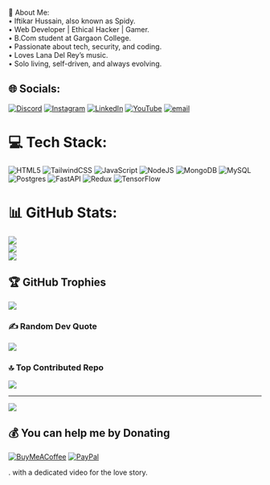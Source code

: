 
💫 About Me:
<br>	•	Iftikar Hussain, also known as Spidy.<br>	•	Web Developer | Ethical Hacker | Gamer.<br>	•	B.Com student at Gargaon College.<br>	•	Passionate about tech, security, and coding.<br>	•	Loves Lana Del Rey’s music.<br>	•	Solo living, self-driven, and always evolving.<br>


## 🌐 Socials:
[![Discord](https://img.shields.io/badge/Discord-%237289DA.svg?logo=discord&logoColor=white)](https://discord.gg/https://discord.gg/g4q6PTEV) [![Instagram](https://img.shields.io/badge/Instagram-%23E4405F.svg?logo=Instagram&logoColor=white)](https://instagram.com/https://www.instagram.com/iftikhar.hssn?igsh=dGZlMXgxdXJma28x&utm_source=qr) [![LinkedIn](https://img.shields.io/badge/LinkedIn-%230077B5.svg?logo=linkedin&logoColor=white)](https://linkedin.com/in/spidyking7576@gmail.com) [![YouTube](https://img.shields.io/badge/YouTube-%23FF0000.svg?logo=YouTube&logoColor=white)](https://youtube.com/@Spidygg) [![email](https://img.shields.io/badge/Email-D14836?logo=gmail&logoColor=white)](mailto:spidyking7576@gmail.com) 

# 💻 Tech Stack:
![HTML5](https://img.shields.io/badge/html5-%23E34F26.svg?style=for-the-badge&logo=html5&logoColor=white) ![TailwindCSS](https://img.shields.io/badge/tailwindcss-%2338B2AC.svg?style=for-the-badge&logo=tailwind-css&logoColor=white) ![JavaScript](https://img.shields.io/badge/javascript-%23323330.svg?style=for-the-badge&logo=javascript&logoColor=%23F7DF1E) ![NodeJS](https://img.shields.io/badge/node.js-6DA55F?style=for-the-badge&logo=node.js&logoColor=white) ![MongoDB](https://img.shields.io/badge/MongoDB-%234ea94b.svg?style=for-the-badge&logo=mongodb&logoColor=white) ![MySQL](https://img.shields.io/badge/mysql-4479A1.svg?style=for-the-badge&logo=mysql&logoColor=white) ![Postgres](https://img.shields.io/badge/postgres-%23316192.svg?style=for-the-badge&logo=postgresql&logoColor=white) ![FastAPI](https://img.shields.io/badge/FastAPI-005571?style=for-the-badge&logo=fastapi) ![Redux](https://img.shields.io/badge/redux-%23593d88.svg?style=for-the-badge&logo=redux&logoColor=white) ![TensorFlow](https://img.shields.io/badge/TensorFlow-%23FF6F00.svg?style=for-the-badge&logo=TensorFlow&logoColor=white)
# 📊 GitHub Stats:
![](https://github-readme-stats.vercel.app/api?username=Spidycoder-AS&theme=dark&hide_border=false&include_all_commits=true&count_private=false)<br/>
![](https://github-readme-streak-stats.herokuapp.com/?user=Spidycoder-AS&theme=dark&hide_border=false)<br/>
![](https://github-readme-stats.vercel.app/api/top-langs/?username=Spidycoder-AS&theme=dark&hide_border=false&include_all_commits=true&count_private=false&layout=compact)

## 🏆 GitHub Trophies
![](https://github-profile-trophy.vercel.app/?username=Spidycoder-AS&theme=radical&no-frame=false&no-bg=true&margin-w=4)

### ✍️ Random Dev Quote
![](https://quotes-github-readme.vercel.app/api?type=vetical&theme=radical)

### 🔝 Top Contributed Repo
![](https://github-contributor-stats.vercel.app/api?username=Spidycoder-AS&limit=5&theme=blueberry&combine_all_yearly_contributions=true)

---
[![](https://visitcount.itsvg.in/api?id=Spidycoder-AS&icon=0&color=0)](https://visitcount.itsvg.in)

  ## 💰 You can help me by Donating
  [![BuyMeACoffee](https://img.shields.io/badge/Buy%20Me%20a%20Coffee-ffdd00?style=for-the-badge&logo=buy-me-a-coffee&logoColor=black)](https://buymeacoffee.com/buymeacoffee.com/spidycoder) [![PayPal](https://img.shields.io/badge/PayPal-00457C?style=for-the-badge&logo=paypal&logoColor=white)](https://paypal.me/Spidyking7576@gmail.com) 

  
<!-- Proudly created with GPRM ( https://gprm.itsvg.in ) -->. with a dedicated video for the love story.

